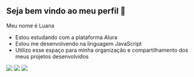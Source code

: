 ## Seja bem vindo ao meu perfil 🤠

Meu nome é Luana
- Estou estudando com a plataforma Alura
- Estou me desenvolvendo na linguagem JavaScript
- Utilizo esse espaço para minha organização e compartilhamento dos meus projetos desenvolvidos

![](https://media1.tenor.com/m/uEj9NSXtEfMAAAAC/frank-ocean-tyler-the-creator.gif)
![](https://media1.tenor.com/m/HJ8Nxo6FkI0AAAAC/broncos-hello.gif)
![](https://media.tenor.com/KbPr5Ql-v50AAAAM/im-up-penn-badgley.gif)
